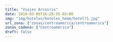 ```yaml
---
title: "Viajes Arcoiris"
date: 2018-03-06T16:28:55-03:00
img: "img/hoteles/hoteles_home/hotel71.jpg"
url_zona: ["zonas/centroamerica/centroamerica"]
zonas_cadena: ["Centroamérica"]
draft: false
---
```

